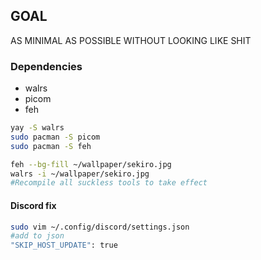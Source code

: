 ## GOAL 
AS MINIMAL AS POSSIBLE WITHOUT LOOKING LIKE SHIT
### Dependencies
- walrs
- picom
- feh
``` bash
yay -S walrs
sudo pacman -S picom
sudo pacman -S feh
```
``` bash
feh --bg-fill ~/wallpaper/sekiro.jpg
walrs -i ~/wallpaper/sekiro.jpg
#Recompile all suckless tools to take effect
```
#### Discord fix 
``` bash
sudo vim ~/.config/discord/settings.json
#add to json
"SKIP_HOST_UPDATE": true
```
